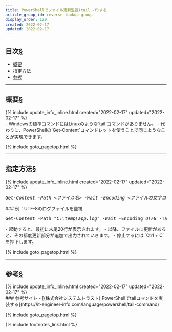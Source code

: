 ```yaml
---
title: PowerShellでファイル更新監視(tail -f)する
article_group_id: reverse-lookup-group
display_order: 120
created: 2022-02-17
updated: 2022-02-17
---
```


## <a name="index">目次</a><a class="heading-anchor-permalink" href="#目次">§</a>

<ul id="index_ul">
<li><a href="#概要">概要</a></li>
<li><a href="#指定方法">指定方法</a></li>
<li><a href="#参考">参考</a></li>
</ul>

* * *
## <a name="概要">概要</a><a class="heading-anchor-permalink" href="#概要">§</a>
<div class="chapter-updated">{% include update_info_inline.html created="2022-02-17" updated="2022-02-17" %}</div>
- Windowsの標準コマンドにはLinuxのような`tail`コマンドがありません。
- 代わりに、PowerShellの`Get-Content`コマンドレットを使うことで同じようなことが実現できます。

{% include goto_pagetop.html %}

* * *
## <a name="指定方法">指定方法</a><a class="heading-anchor-permalink" href="#指定方法">§</a>
<div class="chapter-updated">{% include update_info_inline.html created="2022-02-17" updated="2022-02-17" %}</div>
<div class="code-box-syntax no-title">
<pre>
<em>Get-Content</em> <em class="command">-Path</em> <em class="blue">&lt;ファイル名&gt;</em> <em class="command">-Wait</em> <em class="command">-Encoding</em> <em class="blue">&lt;ファイルの文字コード&gt;</em> <em class="command">-Tail</em> <em class="blue">&lt;表示行数&gt;</em>
</pre>
</div>
### 例：UTF-8のログファイルを監視
<div class="code-box-output no-title">
<pre>
Get-Content -Path <em>"C:\temp\app.log"</em> -Wait -Encoding <em>UTF8</em> -Tail <em>20</em>
</pre>
</div>
- 起動すると、最初に末尾20行が表示されます。
- 以降、ファイルに更新があると、その都度更新部分が追加で出力されていきます。
- 停止するには `Ctrl + C` を押下します。

{% include goto_pagetop.html %}

* * *
## <a name="参考">参考</a><a class="heading-anchor-permalink" href="#参考">§</a>
<div class="chapter-updated">{% include update_info_inline.html created="2022-02-17" updated="2022-02-17" %}</div>
### 参考サイト
- [(株式会社システムトラスト) PowerShellでtailコマンドを実装する](https://it-engineer-info.com/language/powershell/tail-command)

{% include goto_pagetop.html %}

{% include footnotes_link.html %}
